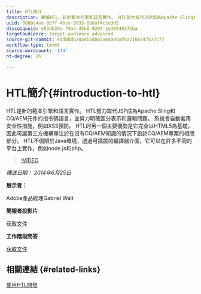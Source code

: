 ```yaml
---
title: HTL簡介
description: 瞭解HTL，新的範本引擎和語言實作。 HTL努力取代JSP成為Apache Sling和CQ/AEM元件的指令碼語言，並努力明確區分表示和邏輯問題。
uuid: 980bc4ee-8b7f-4bce-9933-8b8af4cce3d2
discoiquuid: e53db2da-f9a4-45b8-9203-1e4084937bba
targetaudience: target-audience advanced
source-git-commit: edd0bdb28a9b3d065a64a95af6a216b747577c77
workflow-type: tm+mt
source-wordcount: '174'
ht-degree: 2%

---
```


# HTL簡介{#introduction-to-htl}

HTL是新的範本引擎和語言實作。 HTL努力取代JSP成為Apache Sling和CQ/AEM元件的指令碼語言，並努力明確區分表示和邏輯問題。 系統會自動套用安全性措施，例如XSS預防。 HTL的另一個主要優勢是它完全以HTML5為基礎，因此可讓第三方機構專注於在沒有CQ/AEM知識的情況下設計CQ/AEM專案的相關部分。 HTL不侷限於Java環境，透過可插拔的編譯器介面，它可以在許多不同的平台上實作，例如node.js和php。

>[!VIDEO](https://video.tv.adobe.com/v/19504/?quality=9)

*傳送日期： 2014年6月25日*

**展示者：**

Adobe產品經理Gabriel Walt

**簡報者投影片**

[获取文件](assets/sightly-component-development.pdf)

**工作階段問答**

[获取文件](assets/introduction-to-sightly-q-as.pdf)

## 相關連結 {#related-links}

[使用HTL開發](https://docs.adobe.com/docs/en/htl/overview.html?wcmmode=disabled)

<!--
[Get back to the Overview](https://helpx.adobe.com/experience-manager/kt/eseminars/gems/aem-index.html)
-->
